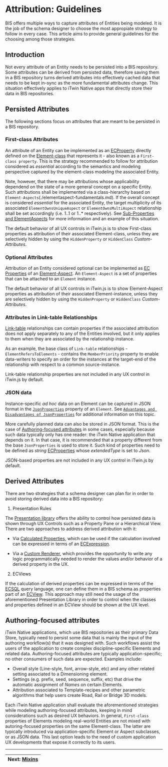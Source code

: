# Attribution: Guidelines

BIS offers multiple ways to capture attributes of Entities being modeled. It is the job of the schema designer to choose the most appropiate strategy to follow in every case. This article aims to provide general guidelines for the choosing among those strategies.

## Introduction

Not every attribute of an Entity needs to be persisted into a BIS repository. Some attributes can be derived from persisted data, therefore saving them in a BIS repository turns derived attributes into effectively cached data that needs to be kept in-sync as the more fundamental attributes change. This situation effectively applies to iTwin Native apps that directly store their data in BIS repositories.

## Persisted Attributes

The following sections focus on attributes that are meant to be persisted in a BIS repository.

### First-class Attributes

An attribute of an Entity can be implemented as an [ECProperty](../../ec/ec-property.md) directly defined on the [Element-class](./data-classification.md#element-class) that represents it - also known as a `First-class property`. This is the strategy recommended to follow for attribution considered as *essential* according to the semantics and modeling perspective captured by the element-class modeling the associated Entity.

Note, however, that there may be attributions whose applicability dependend on the state of a more general concept on a specific Entity. Such attributions shall be implemented via a class-hierarchy based on `Element-Aspects`(./elementaspect-fundamentals.md). If the overall concept is considered *essential* for the associated Entity, the target multiplicity of its associated `ElementOwnsUniqueAspect` or `ElementOwnsMultiAspect` relationship shall be set accordingly (i.e. 1..1 or 1..* respectively). See [Sub-Properties and ElementAspects](./elementaspect-fundamentals.md#sub-properties-and-elementaspects) for more information and an example of this situation.

The default behavior of all UX controls in iTwin.js is to show First-class properties as attribution of their associated Element-class, unless they are selectively hidden by using the `HiddenProperty` or `HiddenClass` *Custom-Attributes*.

### Optional Attributes

Attribution of an Entity considered optional can be implemented as [EC Properties](../../ec/ec-property.md) of an [Element-Aspect](./elementaspect-fundamentals.md). An `Element-Aspect` is a set of properties that can be attached to an `Element` instance.

The default behavior of all UX controls in iTwin.js is to show Element-Aspect properties as attribution of their associated Element-instance, unless they are selectively hidden by using the `HiddenProperty` or `HiddenClass` *Custom-Attributes*.

### Attributes in Link-table Relationships

[Link-table](./relationship-fundamentals.md#link-table) relationships can contain properties if the associated attribution does not apply separately to any of the Entities involved, but it only applies to them when they are associated by the relationship instance.

As an example, the base class of `Link-table` relationships - `ElementRefersToElements` - contains the `MemberPriority` property to enable data-writers to specify an order for the instances at the target-end of the relationship with respect to a common source-instance.

Link-table relationship properties are not included in any UX control in iTwin.js by default.

### JSON data

Instance-specific *ad hoc* data on an Element can be captured in JSON format in the [`JsonProperties`](./element-fundamentals.md#jsonproperties) property of an `Element`. See [`Advantages and Disadvantages of JsonProperties`](./element-fundamentals.md#advantages-and-disadvantages-of-jsonproperties) for additional information on this topic.

More carefully planned data can also be stored in JSON format. This is the case of [Authoring-focused attributes](#authoring-focused-attributes) in some cases, especially because such data typically only has one reader: the iTwin Native application that depends on it. In that case, it is recommended that a property different from the base `JsonProperties` is used to store it. Such kind of properties need to be defined as *string* [ECProperties](../../ec/ec-property.md) whose *extendedType* is set to *Json*.

JSON-based properties are not included in any UX control in iTwin.js by default.

## Derived Attributes

There are two strategies that a schema designer can plan for in order to avoid storing derived data into a BIS repository:

1. Presentation Rules

The [Presentation library](https://www.itwinjs.org/presentation/hierarchies/) offers the ability to control how persisted data is shown through UX Controls such as a Property Pane or a Hierarchical View. There are two approaches to address derived attribution with it:

- Via [Calculated Properties](https://www.itwinjs.org/presentation/content/calculatedpropertiesspecification/), which can be used if the calculation involved can be expressed in terms of an [ECExpression](https://www.itwinjs.org/presentation/advanced/ecexpressions/).

- Via a [Custom Renderer](https://www.itwinjs.org/reference/presentation-common/presentationrules/customrendererspecification/), which provides the opportunity to write any logic programmatically needed to render the values and/or behavior of a derived property in the UX.

2. ECViews

If the calculation of derived properties can be expressed in terms of the [ECSQL](../../../learning/ECSQL.md) query language, one can define them in a BIS schema as properties part of an [ECView](../../../learning/ECSqlReference/Views.md). This approach may still need the usage of the aforementioned Presentation Library in order to control when the classes and properties defined in an ECView should be shown at the UX level.

## Authoring-focused attributes

iTwin Native applications, which use BIS repositories as their primary Data Store, typically need to persist some data that is mainly the input of the authoring workflow(s) that it was designed with. Such workflows assist the users of the application to create complex discipline-specific Elements and related data. Authoring-focused attributes are typically application-specific; no other consumers of such data are expected. Examples include:

- Overall style (Line-style, font, arrow-style, etc) and any other related setting associated to a Dimensioning element.
- Settings (e.g. prefix, seed, sequence, suffix, etc) that drive the automatic assignment of *Names* on certain Elements.
- Attribution associated to Template-recipes and other parametric algorithms that help users create Road, Rail or Bridge 3D models.

Each iTwin Native application shall evaluate the aforementioned strategies while modeling authoring-focused attributes, keeping in mind considerations such as desired UX behaviors. In general, `First-class` properties of Elements modeling real-world Entities are not mixed with autoring-focused properties on the same Element-class. The latter are typically introduced via application-specific Element or Aspect subclasses, or as JSON data. This last option leads to the need of custom application UX developments that expose it correctly to its users.

---
| Next: [Mixins](./mixins.md)
|:---
